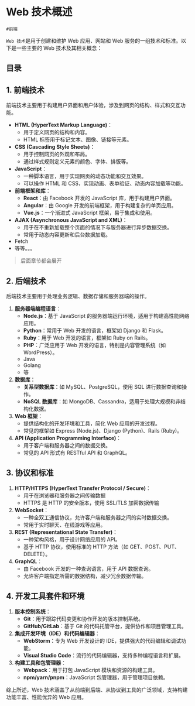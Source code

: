 
# Web 技术概述


`#前端` 

`Web 技术`是用于创建和维护 Web 应用、网站和 Web 服务的一组技术和标准。以下是一些主要的 Web 技术及其相关概念：


## 目录
<!-- toc -->
 ## 1. 前端技术 

前端技术主要用于构建用户界面和用户体验，涉及到网页的结构、样式和交互功能。

- **HTML (HyperText Markup Language)**：
	- 用于定义网页的结构和内容。
	- HTML 标签用于标记文本、图像、链接等元素。
- **CSS (Cascading Style Sheets)**：
	- 用于控制网页的外观和布局。
	- 通过样式规则定义元素的颜色、字体、排版等。
- **JavaScript**：
	- 一种脚本语言，用于实现网页的动态功能和交互效果。
	- 可以操作 HTML 和 CSS，实现动画、表单验证、动态内容加载等功能。
- **前端框架和库**：
	- **React**：由 Facebook 开发的 JavaScript 库，用于构建用户界面。
	- **Angular**：由 Google 开发的前端框架，用于构建复杂的单页应用。
	- **Vue.js**：一个渐进式 JavaScript 框架，易于集成和使用。
- **AJAX (Asynchronous JavaScript and XML)**：
	- 用于在不重新加载整个页面的情况下与服务器进行异步数据交换。
	- 常用于动态内容更新和后台数据加载。
- Fetch
- 等等。。。

> 后面章节都会展开

## 2. 后端技术

后端技术主要用于处理业务逻辑、数据存储和服务器端的操作。

1. **服务器端编程语言**：
	- **Node.js**：基于 JavaScript 的服务器端运行环境，适用于构建高性能网络应用。
	- **Python**：常用于 Web 开发的语言，框架如 Django 和 Flask。
	- **Ruby**：用于 Web 开发的语言，框架如 Ruby on Rails。
	- **PHP**：广泛应用于 Web 开发的语言，特别是内容管理系统（如 WordPress）。
	- Java
	- Golang 
	- 等
2. **数据库**：
	- **关系型数据库**：如 MySQL、PostgreSQL，使用 SQL 进行数据查询和操作。
	- **NoSQL 数据库**：如 MongoDB、Cassandra，适用于处理大规模和非结构化数据。
3. **Web 框架**：
	- 提供结构化的开发环境和工具，简化 Web 应用的开发过程。
	- 常见的框架如 Express (Node.js)、Django (Python)、Rails (Ruby)。
4. **API (Application Programming Interface)**：
	- 用于客户端和服务器之间的数据交换。
	- 常见的 API 形式有 RESTful API 和 GraphQL。

## 3. 协议和标准

1. **HTTP/HTTPS (HyperText Transfer Protocol / Secure)**：
	- 用于在浏览器和服务器之间传输数据
	- HTTPS 是 HTTP 的安全版本，使用 SSL/TLS 加密数据传输
2. **WebSocket**：
	- 一种全双工通信协议，允许客户端和服务器之间的实时数据交换。
	- 常用于实时聊天、在线游戏等应用。
3. **REST (Representational State Transfer)**：
	- 一种架构风格，用于设计网络应用的 API。
	- 基于 HTTP 协议，使用标准的 HTTP 方法（如 GET、POST、PUT、DELETE）。
4. **GraphQL**：
	- 由 Facebook 开发的一种查询语言，用于 API 数据查询。
	- 允许客户端指定所需的数据结构，减少冗余数据传输。

## 4. 开发工具套件和环境

1. **版本控制系统**：
	- **Git**：用于跟踪代码变更和协作开发的版本控制系统。
	- **GitHub/GitLab**：基于 Git 的代码托管平台，提供协作和项目管理工具。
2. **集成开发环境（IDE）和代码编辑器**：
	- **WebStorm**：专为 Web 开发设计的 IDE，提供强大的代码编辑和调试功能。
	- **Visual Studio Code**：流行的代码编辑器，支持多种编程语言和扩展。
3. **构建工具和包管理器**：
	- **Webpack**：用于打包 JavaScript 模块和资源的构建工具。
	- **npm/yarn/pnpm**：JavaScript 包管理器，用于管理项目依赖。

综上所述，Web 技术涵盖了从前端到后端、从协议到工具的广泛领域，支持构建功能丰富、性能优异的 Web 应用。
